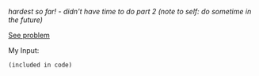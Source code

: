 *hardest so far! - didn't have time to do part 2 (note to self: do sometime in the future)*

[See problem](https://adventofcode.com/2017/day/3)

My Input:

`(included in code)`
